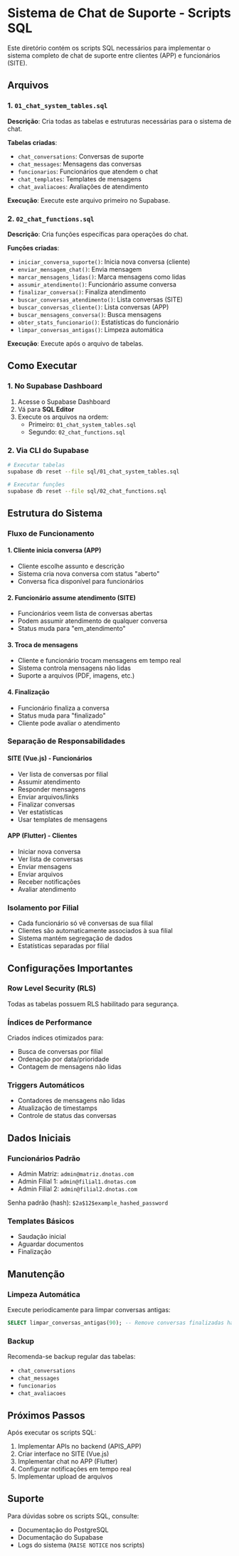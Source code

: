 # Sistema de Chat de Suporte - Scripts SQL

Este diretório contém os scripts SQL necessários para implementar o sistema completo de chat de suporte entre clientes (APP) e funcionários (SITE).

## Arquivos

### 1. `01_chat_system_tables.sql`
**Descrição**: Cria todas as tabelas e estruturas necessárias para o sistema de chat.

**Tabelas criadas**:
- `chat_conversations`: Conversas de suporte
- `chat_messages`: Mensagens das conversas
- `funcionarios`: Funcionários que atendem o chat
- `chat_templates`: Templates de mensagens
- `chat_avaliacoes`: Avaliações de atendimento

**Execução**: Execute este arquivo primeiro no Supabase.

### 2. `02_chat_functions.sql`
**Descrição**: Cria funções específicas para operações do chat.

**Funções criadas**:
- `iniciar_conversa_suporte()`: Inicia nova conversa (cliente)
- `enviar_mensagem_chat()`: Envia mensagem
- `marcar_mensagens_lidas()`: Marca mensagens como lidas
- `assumir_atendimento()`: Funcionário assume conversa
- `finalizar_conversa()`: Finaliza atendimento
- `buscar_conversas_atendimento()`: Lista conversas (SITE)
- `buscar_conversas_cliente()`: Lista conversas (APP)
- `buscar_mensagens_conversa()`: Busca mensagens
- `obter_stats_funcionario()`: Estatísticas do funcionário
- `limpar_conversas_antigas()`: Limpeza automática

**Execução**: Execute após o arquivo de tabelas.

## Como Executar

### 1. No Supabase Dashboard
1. Acesse o Supabase Dashboard
2. Vá para **SQL Editor**
3. Execute os arquivos na ordem:
   - Primeiro: `01_chat_system_tables.sql`
   - Segundo: `02_chat_functions.sql`

### 2. Via CLI do Supabase
```bash
# Executar tabelas
supabase db reset --file sql/01_chat_system_tables.sql

# Executar funções
supabase db reset --file sql/02_chat_functions.sql
```

## Estrutura do Sistema

### Fluxo de Funcionamento

#### 1. **Cliente inicia conversa (APP)**
- Cliente escolhe assunto e descrição
- Sistema cria nova conversa com status "aberto"
- Conversa fica disponível para funcionários

#### 2. **Funcionário assume atendimento (SITE)**
- Funcionários veem lista de conversas abertas
- Podem assumir atendimento de qualquer conversa
- Status muda para "em_atendimento"

#### 3. **Troca de mensagens**
- Cliente e funcionário trocam mensagens em tempo real
- Sistema controla mensagens não lidas
- Suporte a arquivos (PDF, imagens, etc.)

#### 4. **Finalização**
- Funcionário finaliza a conversa
- Status muda para "finalizado"
- Cliente pode avaliar o atendimento

### Separação de Responsabilidades

#### **SITE (Vue.js) - Funcionários**
- Ver lista de conversas por filial
- Assumir atendimento
- Responder mensagens
- Enviar arquivos/links
- Finalizar conversas
- Ver estatísticas
- Usar templates de mensagens

#### **APP (Flutter) - Clientes**
- Iniciar nova conversa
- Ver lista de conversas
- Enviar mensagens
- Enviar arquivos
- Receber notificações
- Avaliar atendimento

### Isolamento por Filial

- Cada funcionário só vê conversas de sua filial
- Clientes são automaticamente associados à sua filial
- Sistema mantém segregação de dados
- Estatísticas separadas por filial

## Configurações Importantes

### Row Level Security (RLS)
Todas as tabelas possuem RLS habilitado para segurança.

### Índices de Performance
Criados índices otimizados para:
- Busca de conversas por filial
- Ordenação por data/prioridade
- Contagem de mensagens não lidas

### Triggers Automáticos
- Contadores de mensagens não lidas
- Atualização de timestamps
- Controle de status das conversas

## Dados Iniciais

### Funcionários Padrão
- Admin Matriz: `admin@matriz.dnotas.com`
- Admin Filial 1: `admin@filial1.dnotas.com`  
- Admin Filial 2: `admin@filial2.dnotas.com`

Senha padrão (hash): `$2a$12$example_hashed_password`

### Templates Básicos
- Saudação inicial
- Aguardar documentos
- Finalização

## Manutenção

### Limpeza Automática
Execute periodicamente para limpar conversas antigas:
```sql
SELECT limpar_conversas_antigas(90); -- Remove conversas finalizadas há mais de 90 dias
```

### Backup
Recomenda-se backup regular das tabelas:
- `chat_conversations`
- `chat_messages`
- `funcionarios`
- `chat_avaliacoes`

## Próximos Passos

Após executar os scripts SQL:
1. Implementar APIs no backend (APIS_APP)
2. Criar interface no SITE (Vue.js)
3. Implementar chat no APP (Flutter)
4. Configurar notificações em tempo real
5. Implementar upload de arquivos

## Suporte

Para dúvidas sobre os scripts SQL, consulte:
- Documentação do PostgreSQL
- Documentação do Supabase
- Logs do sistema (`RAISE NOTICE` nos scripts)
